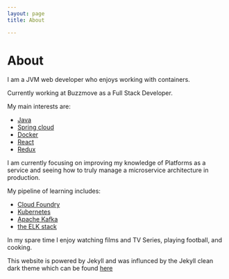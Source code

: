 ```yaml
---
layout: page 
title: About

---
```


# About

I am a JVM web developer who enjoys working with containers.

Currently working at Buzzmove as a Full Stack Developer.

My main interests are:
- [Java](https://www.java.com/en/)
- [Spring cloud](http://projects.spring.io/spring-cloud/)
- [Docker](https://www.docker.com/)
- [React](https://facebook.github.io/react/)
- [Redux](http://redux.js.org/docs/introduction/)

I am currently focusing on improving my knowledge of Platforms as a service and seeing how to truly manage a microservice architecture in production.

My pipeline of learning includes:
- [Cloud Foundry](https://www.cloudfoundry.org/)
- [Kubernetes](http://kubernetes.io/)
- [Apache Kafka](http://kafka.apache.org/)
- [the ELK stack](https://www.elastic.co/products)

In my spare time I enjoy watching films and TV Series, playing football, and cooking.

This website is powered by Jekyll and was influnced by the Jekyll clean dark theme which can be found [here](https://github.com/streetturtle/jekyll-clean-dark)